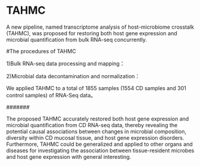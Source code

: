 # TAHMC
A new pipeline, named transcriptome analysis of host-microbiome crosstalk (TAHMC), was proposed for restoring both host gene expression and microbial quantification from bulk RNA-seq concurrently.







#The procedures of TAHMC

1)Bulk RNA-seq data processing and mapping：

2)Microbial data decontamination and normalization：



We applied TAHMC to a total of 1855 samples (1554 CD samples and 301 control samples) of RNA-Seq data。




#######

The proposed TAHMC accurately restored both host gene expression and microbial quantification from CD RNA-seq data, thereby revealing the potential causal associations between changes in microbial composition, diversity within CD mucosal tissue, and host gene expression disorders. Furthermore, TAHMC could be generalized and applied to other organs and diseases for investigating the association between tissue-resident microbes and host gene expression with general interesting.



